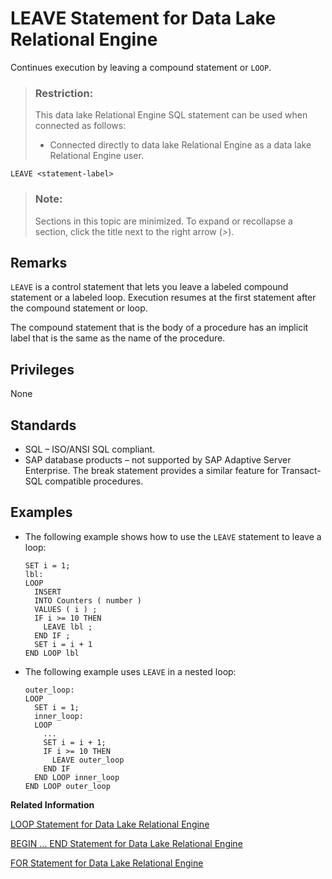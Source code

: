 <!-- loioa6206e0f84f210158fecfef723ec3ead -->

# LEAVE Statement for Data Lake Relational Engine

Continues execution by leaving a compound statement or `LOOP`.



> ### Restriction:  
> This data lake Relational Engine SQL statement can be used when connected as follows:
> 
> -   Connected directly to data lake Relational Engine as a data lake Relational Engine user.



```
LEAVE <statement-label>
```



> ### Note:  
> Sections in this topic are minimized. To expand or recollapse a section, click the title next to the right arrow \(*\>*\).



<a name="loioa6206e0f84f210158fecfef723ec3ead__IQ_Usage"/>

## Remarks

`LEAVE` is a control statement that lets you leave a labeled compound statement or a labeled loop. Execution resumes at the first statement after the compound statement or loop.

The compound statement that is the body of a procedure has an implicit label that is the same as the name of the procedure.



<a name="loioa6206e0f84f210158fecfef723ec3ead__IQ_Permissions"/>

## Privileges

None



<a name="loioa6206e0f84f210158fecfef723ec3ead__IQ_Standards"/>

## Standards

-   SQL – ISO/ANSI SQL compliant.
-   SAP database products – not supported by SAP Adaptive Server Enterprise. The break statement provides a similar feature for Transact-SQL compatible procedures.



<a name="loioa6206e0f84f210158fecfef723ec3ead__IQ_Examples"/>

## Examples

-   The following example shows how to use the `LEAVE` statement to leave a loop:

    ```
    SET i = 1;
    lbl:
    LOOP
      INSERT
      INTO Counters ( number )
      VALUES ( i ) ;
      IF i >= 10 THEN
        LEAVE lbl ;
      END IF ;
      SET i = i + 1
    END LOOP lbl
    ```

-   The following example uses `LEAVE` in a nested loop:

    ```
    outer_loop:
    LOOP
      SET i = 1;
      inner_loop:
      LOOP
        ...
        SET i = i + 1;
        IF i >= 10 THEN
          LEAVE outer_loop
        END IF
      END LOOP inner_loop
    END LOOP outer_loop
    ```


**Related Information**  


[LOOP Statement for Data Lake Relational Engine](loop-statement-for-data-lake-relational-engine-a620fd7.md "Repeats the execution of a statement list.")

[BEGIN … END Statement for Data Lake Relational Engine](begin-end-statement-for-data-lake-relational-engine-a6142de.md "Groups SQL statements together.")

[FOR Statement for Data Lake Relational Engine](for-statement-for-data-lake-relational-engine-a61e906.md "Repeats the execution of a statement list once for each row in a cursor.")

